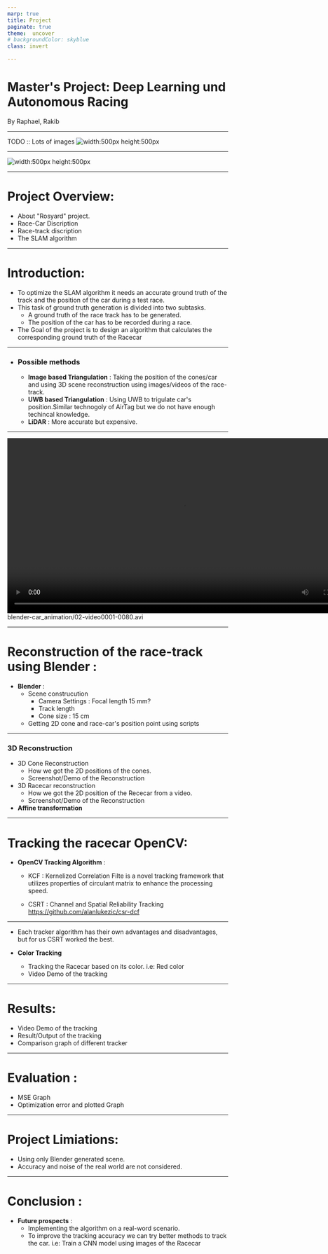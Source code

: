 ```yaml
---
marp: true
title: Project
paginate: true
theme:  uncover
# backgroundColor: skyblue 
class: invert

---
```

<!-- _paginate: false -->

# Master's Project: Deep Learning und Autonomous Racing
By Raphael, 
 Rakib


---
TODO :: Lots of images 
![width:500px height:500px](race_car2.jpeg) <!-- Setting both lengths -->

---

![width:500px height:500px](race_car.jpeg) <!-- Setting both lengths -->

---

#  Project Overview:

- About  "Rosyard" project. 
- Race-Car Discription 
- Race-track discription
- The SLAM algorithm

---

# Introduction:

-  To optimize the SLAM algorithm it needs an accurate ground truth of the track and the position of the car during a test race.
- This task of ground truth generation is divided into two subtasks. 
  -  A ground truth of the race track has to be generated.  
  -  The position of the car has to be recorded during a race. 
-  The Goal of the project is to design an algorithm that calculates the corresponding ground truth of the Racecar
  
---
- ### Possible methods
  - **Image based Triangulation** : Taking the position of the cones/car and using 3D scene reconstruction using images/videos of the race-track. 	
  - **UWB based Triangulation** : Using UWB to trigulate car's position.Similar technogoly of AirTag but we do not have enough techincal knowledge.
  - **LiDAR** : More accurate but expensive.


---

<video controls="controls" width="800" src="blender-car_animation/02-video0001-0080.avi"></video>
blender-car_animation/02-video0001-0080.avi

---

# Reconstruction of the race-track using Blender :

-  **Blender** :
   -  Scene construcution
      -  Camera Settings : Focal length 15 mm?
      -  Track length
      -  Cone size : 15 cm 
   -  Getting 2D cone and race-car's position point using scripts
  
---
### 3D Reconstruction   
- 3D Cone Reconstruction
  - How we got the 2D positions of the cones.
  - Screenshot/Demo of the Reconstruction  
-  3D Racecar reconstruction 
   -  How we got the 2D position of the  Rececar from a video.
   -  Screenshot/Demo of the Reconstruction   
-  **Affine transformation**
  

---
# Tracking the racecar OpenCV:

- **OpenCV Tracking Algorithm** :
    - KCF : Kernelized Correlation Filte is a novel tracking framework that utilizes properties of circulant matrix to enhance the processing speed. 
       
    - CSRT : Channel and Spatial Reliability Tracking https://github.com/alanlukezic/csr-dcf
 
  
  
---

- Each tracker algorithm has their own advantages and disadvantages, but for us CSRT worked the best. 
  
 - **Color Tracking** 
   - Tracking the Racecar based on its color. i.e: Red color
   - Video Demo of the tracking 
---
# Results:
  - Video Demo of the tracking  
  - Result/Output of the tracking   
  - Comparison graph of different tracker

---

# Evaluation :
-  MSE Graph
-  Optimization error and plotted Graph 

---

# Project Limiations: 
   - Using only Blender generated scene.
   - Accuracy and noise of the real world are not considered.
---

# Conclusion :
   -  **Future prospects** :  
      -  Implementing the algorithm on a real-word scenario.
      -  To improve the tracking accuracy we can try better methods to track the car. i.e: Train a CNN model using images of the Racecar 